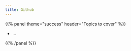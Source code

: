 ```yaml
---
title: Github
---
```



{{% panel theme="success" header="Topics to cover" %}}

 - ...

{{% /panel %}}